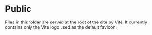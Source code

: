 # Public

Files in this folder are served at the root of the site by Vite. It currently
contains only the Vite logo used as the default favicon.
